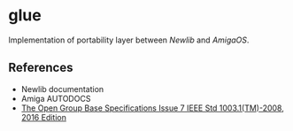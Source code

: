 # glue
Implementation of portability layer between *Newlib* and *AmigaOS*.

## References
* Newlib documentation
* Amiga AUTODOCS
* [The Open Group Base Specifications Issue 7 IEEE Std 1003.1(TM)-2008, 2016
Edition](http://pubs.opengroup.org/onlinepubs/9699919799/)


